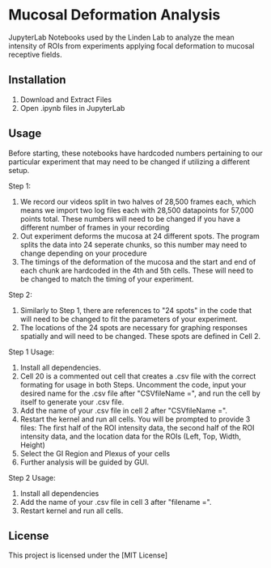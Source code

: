 # Mucosal Deformation Analysis
JupyterLab Notebooks used by the Linden Lab to analyze the mean intensity of ROIs from experiments applying focal deformation to mucosal receptive fields. 

## Installation 
1. Download and Extract Files
2. Open .ipynb files in JupyterLab 

## Usage
Before starting, these notebooks have hardcoded numbers pertaining to our particular experiment that may need to be changed if utilizing a different setup. 

Step 1:
1. We record our videos split in two halves of 28,500 frames each, which means we import two log files each with 28,500 datapoints for 57,000 points total. These numbers will need to be changed if you have a different number of frames in your recording
2. Out experiment deforms the mucosa at 24 different spots. The program splits the data into 24 seperate chunks, so this number may need to change depending on your procedure
3. The timings of the deformation of the mucosa and the start and end of each chunk are hardcoded in the 4th and 5th cells. These will need to be changed to match the timing of your experiment.

Step 2:
1. Similarly to Step 1, there are references to "24 spots" in the code that will need to be changed to fit the parameters of your experiment.
2. The locations of the 24 spots are necessary for graphing responses spatially and will need to be changed. These spots are defined in Cell 2.

Step 1 Usage:
1. Install all dependencies.
2. Cell 20 is a commented out cell that creates a .csv file with the correct formating for usage in both Steps. Uncomment the code, input your desired name for the .csv file after "CSVfileName =", and run the cell by itself to generate your .csv file.
3. Add the name of your .csv file in cell 2 after "CSVfileName =".
4. Restart the kernel and run all cells. You will be prompted to provide 3 files: The first half of the ROI intensity data, the second half of the ROI intensity data, and the location data for the ROIs (Left, Top, Width, Height)
5. Select the GI Region and Plexus of your cells
6. Further analysis will be guided by GUI. 

Step 2 Usage: 
1. Install all dependencies
2. Add the name of your .csv file in cell 3 after "filename =".
3. Restart kernel and run all cells. 

## License
This project is licensed under the [MIT License]
